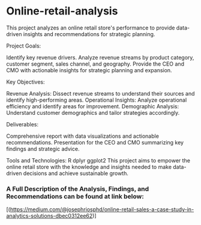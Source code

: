 # Online-retail-analysis
This project analyzes an online retail store's performance to provide data-driven insights and recommendations for strategic planning.

Project Goals:

Identify key revenue drivers.
Analyze revenue streams by product category, customer segment, sales channel, and geography.
Provide the CEO and CMO with actionable insights for strategic planning and expansion.

Key Objectives:

Revenue Analysis: Dissect revenue streams to understand their sources and identify high-performing areas.
Operational Insights: Analyze operational efficiency and identify areas for improvement.
Demographic Analysis: Understand customer demographics and tailor strategies accordingly.

Deliverables:

Comprehensive report with data visualizations and actionable recommendations.
Presentation for the CEO and CMO summarizing key findings and strategic advice.

Tools and Technologies:
R
dplyr
ggplot2
This project aims to empower the online retail store with the knowledge and insights needed to make data-driven decisions and achieve sustainable growth.

### A Full Description of the Analysis, Findings, and Recommendations can be found at link below:
[(https://medium.com/@josephriosphd/online-retail-sales-a-case-study-in-analytics-solutions-dbec0312ee62)]

